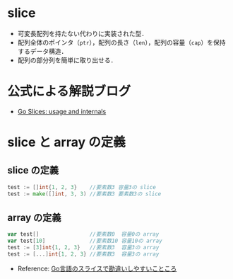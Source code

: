 # slice
- 可変長配列を持たない代わりに実装された型．
- 配列全体のポインタ（`ptr`），配列の長さ（`len`），配列の容量（`cap`）を保持するデータ構造．
- 配列の部分列を簡単に取り出せる．

# 公式による解説ブログ
- [Go Slices: usage and internals](https://blog.golang.org/slices-intro)

# slice と array の定義
## slice の定義
```go
test := []int{1, 2, 3}    //要素数3 容量3の slice
test := make([]int, 3, 3) //要素数3 要素数3の slice
```

## array の定義
```go
var test[]                //要素数0  容量0の array
var test[10]              //要素数10 容量10の array
test := [3]int{1, 2, 3}   //要素数3  容量3の array
test := [...]int{1, 2, 3} //要素数3  容量3の array
```

- Reference: [Go言語のスライスで勘違いしやすいこところ](https://qiita.com/Kashiwara/items/e621a4ad8ec00974f025)
